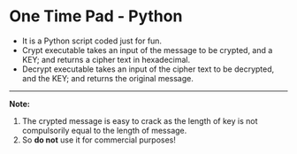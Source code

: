 One Time Pad - Python
=======================

* It is a Python script coded just for fun.
* Crypt executable takes an input of the message to be crypted, and a KEY; and returns a cipher text in hexadecimal.
* Decrypt executable takes an input of the cipher text to be decrypted, and the KEY; and returns the original message.

--------------------------
**Note:** 

1. The crypted message is easy to crack as the length of key is not compulsorily equal to the length of message.
2. So **do not** use it for commercial purposes!


